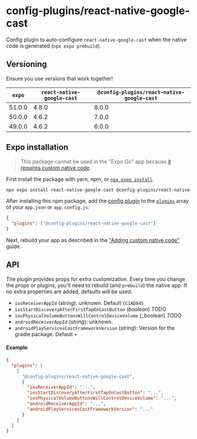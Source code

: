 # config-plugins/react-native-google-cast

Config plugin to auto-configure `react-native-google-cast` when the native code is generated (`npx expo prebuild`).

## Versioning

Ensure you use versions that work together!

| `expo` | `react-native-google-cast` | `@config-plugins/react-native-google-cast` |
| ------ | -------------------------- | ------------------------------------------ |
| 51.0.0 | 4.8.0                      | 8.0.0                                      |
| 50.0.0 | 4.6.2                      | 7.0.0                                      |
| 49.0.0 | 4.6.2                      | 6.0.0                                      |

## Expo installation

> This package cannot be used in the "Expo Go" app because [it requires custom native code](https://docs.expo.io/workflow/customizing/).

First install the package with yarn, npm, or [`npx expo install`](https://docs.expo.io/workflow/expo-cli/#expo-install).

```sh
npx expo install react-native-google-cast @config-plugins/react-native-google-cast
```

After installing this npm package, add the [config plugin](https://docs.expo.io/guides/config-plugins/) to the [`plugins`](https://docs.expo.io/versions/latest/config/app/#plugins) array of your `app.json` or `app.config.js`:

```json
{
  "plugins": ["@config-plugins/react-native-google-cast"]
}
```

Next, rebuild your app as described in the ["Adding custom native code"](https://docs.expo.io/workflow/customizing/) guide.

## API

The plugin provides props for extra customization. Every time you change the props or plugins, you'll need to rebuild (and `prebuild`) the native app. If no extra properties are added, defaults will be used.

- `iosReceiverAppId` (_string_): unknown. Default `CC1AD845`
- `iosStartDiscoveryAfterFirstTapOnCastButton` (_boolean_) TODO
- `iosPhysicalVolumeButtonsWillControlDeviceVolume` (\_boolean) TODO
- `androidReceiverAppId` (_string_): unknown.
- `androidPlayServicesCastFrameworkVersion` (_string_): Version for the gradle package. Default `+`

#### Example

```json
{
  "plugins": [
    [
      "@config-plugins/react-native-google-cast",
      {
        "iosReceiverAppId": "...",
        "iosStartDiscoveryAfterFirstTapOnCastButton": "...",
        "iosPhysicalVolumeButtonsWillControlDeviceVolume": "...",
        "androidReceiverAppId": "...",
        "androidPlayServicesCastFrameworkVersion": "..."
      }
    ]
  ]
}
```
